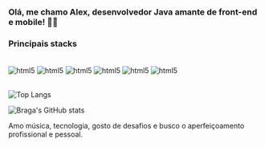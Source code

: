 ### Olá, me chamo Alex, desenvolvedor Java amante de front-end e mobile! 🧑‍💻

### Principais stacks

<div style="display: inline_block">
  </br>
  <img align="center" alt="html5" src="https://img.shields.io/badge/Java-ED8B00?style=for-the-badge&logo=openjdk&logoColor=white"/>
  <img align="center" alt="html5" src="https://img.shields.io/badge/HTML5-E34F26?style=for-the-badge&logo=html5&logoColor=white"/>
  <img align="center" alt="html5" src="https://img.shields.io/badge/CSS3-1572B6?style=for-the-badge&logo=css3&logoColor=white"/>
  <img align="center" alt="html5" src="https://img.shields.io/badge/JavaScript-F7DF1E?style=for-the-badge&logo=javascript&logoColor=black"/>
  <img align="center" alt="html5" src="https://img.shields.io/badge/Angular-DD0031?style=for-the-badge&logo=angular&logoColor=white"/>
  <img align="center" alt="html5" src="https://img.shields.io/badge/Ionic-3880FF?style=for-the-badge&logo=ionic&logoColor=white"/>
</div>
<br/>

![Top Langs](https://github-readme-stats.vercel.app/api/top-langs/?username=alexbragadev&layout=compact)

![Braga's GitHub stats](https://github-readme-stats.vercel.app/api?username=alexbragadev&show_icons=true&theme=highcontrast)

Amo música, tecnologia, gosto de desafios e busco o aperfeiçoamento profissional e pessoal.

